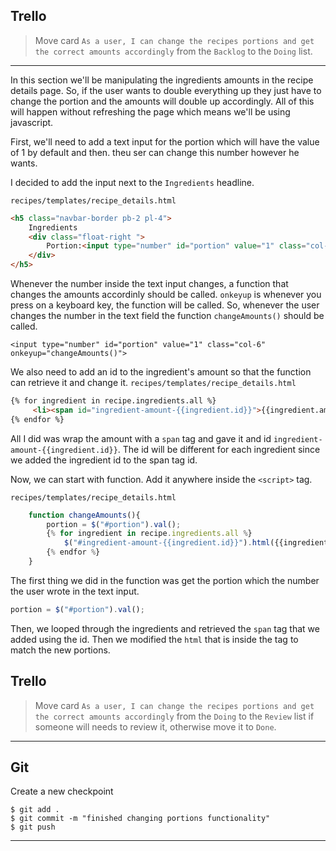 ## Trello
> Move card `As a user, I can change the recipes portions and get the correct amounts accordingly` from the `Backlog` to the `Doing` list.
___


In this section we'll be manipulating the ingredients amounts in the recipe details page. So, if the user wants to double everything up they just have to change the portion and the amounts will double up accordingly. All of this will happen without refreshing the page which means we'll be using javascript.

First, we'll need to add a text input for the portion which will have the value of 1 by default and then. theu ser can change this number however he wants.


I decided to add the input next to the `Ingredients` headline.

`recipes/templates/recipe_details.html`
```html
<h5 class="navbar-border pb-2 pl-4">
	Ingredients 
	<div class="float-right ">
		Portion:<input type="number" id="portion" value="1" class="col-6" onkeyup="changeAmounts()">
	</div>
</h5>
```

Whenever the number inside the text input changes, a function that changes the amounts accordinly should be called. `onkeyup` is whenever you press on a keyboard key, the function will be called. So, whenever the user changes the number in the text field the function `changeAmounts()` should be called.

```
<input type="number" id="portion" value="1" class="col-6" onkeyup="changeAmounts()">
```

We also need to add an id to the ingredient's amount so that the function can retrieve it and change it.
`recipes/templates/recipe_details.html`
```html
{% for ingredient in recipe.ingredients.all %}
	 <li><span id="ingredient-amount-{{ingredient.id}}">{{ingredient.amount}}</span> {{ingredient.measure}} - {{ingredient.ingredient}}</li>
{% endfor %}
```

All I did was wrap the amount with a `span` tag and gave it and id `ingredient-amount-{{ingredient.id}}`. The id will be different for each ingredient since we added the ingredient id to the span tag id.

Now, we can start with function. Add it anywhere inside the `<script>` tag.

`recipes/templates/recipe_details.html`
```javascript
	function changeAmounts(){
		portion = $("#portion").val();
		{% for ingredient in recipe.ingredients.all %}
			$("#ingredient-amount-{{ingredient.id}}").html({{ingredient.amount}}*portion);
		{% endfor %}
	}
```

The first thing we did in the function was get the portion which the number the user wrote in the text input.
```js
portion = $("#portion").val();
```

Then, we looped through the ingredients and retrieved the `span` tag that we added using the id. Then we modified the `html` that is inside the tag to match the new portions.


## Trello
> Move card `As a user, I can change the recipes portions and get the correct amounts accordingly` from the `Doing` to the `Review` list if someone will needs to review it, otherwise move it to `Done`.
___

## Git

Create a new checkpoint

```shell
$ git add .
$ git commit -m "finished changing portions functionality"
$ git push
```
___

